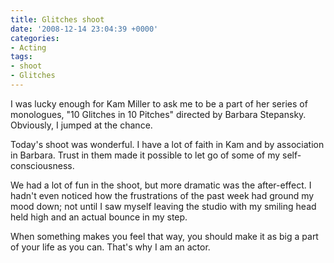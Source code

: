 ```yaml
---
title: Glitches shoot
date: '2008-12-14 23:04:39 +0000'
categories:
- Acting
tags:
- shoot
- Glitches
---
```

I was lucky enough for Kam Miller to ask me to be a part of her series of
monologues, "10 Glitches in 10 Pitches" directed by Barbara Stepansky.
Obviously, I jumped at the chance.

Today's shoot was wonderful. I have a lot of faith in Kam and by association in
Barbara. Trust in them made it possible to let go of some of my
self-consciousness.

We had a lot of fun in the shoot, but more dramatic was the after-effect. I
hadn't even noticed how the frustrations of the past week had ground my mood
down; not until I saw myself leaving the studio with my smiling head held high
and an actual bounce in my step.

When something makes you feel that way, you should make it as big a part of your
life as you can. That's why I am an actor.
